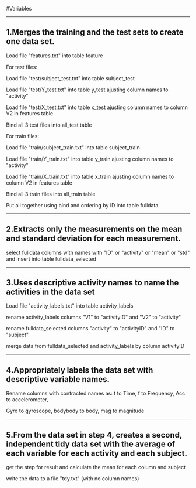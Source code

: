 #Variables

---------------------------------------------------------------
1.Merges the training and the test sets to create one data set.
---------------------------------------------------------------

Load file "features.txt" into table feature 

For test files:

Load file "test/subject_test.txt" into table subject_test

Load file "test/Y_test.txt" into table y_test ajusting column names to "activity"

Load file "test/X_test.txt" into table x_test ajusting column names to column V2 in features table

Bind all 3 test files into all_test table

For train files:

Load file "train/subject_train.txt" into table subject_train

Load file "train/Y_train.txt" into table y_train ajusting column names to "activity"

Load file "train/X_train.txt" into table x_train ajusting column names to column V2 in features table

Bind all 3 train files into all_train table

Put all together using bind and ordering by ID into table fulldata

---------------------------------------------------------------
 2.Extracts only the measurements on the mean and standard deviation for each measurement. 
---------------------------------------------------------------

select fulldata columns with names with "ID" or "activity" or "mean" or "std" and insert into table fulldata_selected

---------------------------------------------------------------
 3.Uses descriptive activity names to name the activities in the data set
---------------------------------------------------------------

Load file "activity_labels.txt" into table activity_labels

rename activity_labels columns "V1" to "activityID" and "V2" to "activity"

rename fulldata_selected columns "activity" to "activityID" and "ID" to "subject"

merge data from fulldata_selected and activity_labels by column activityID

---------------------------------------------------------------
 4.Appropriately labels the data set with descriptive variable names. 
---------------------------------------------------------------

Rename columns with contracted names as: t to Time, f to Frequency, Acc to accelerometer, 

Gyro to gyroscope, bodybody to body, mag to magnitude

---------------------------------------------------------------
 5.From the data set in step 4, creates a second, independent tidy data set with the average of each variable for each activity and each subject.
---------------------------------------------------------------

get the step for result and calculate the mean for each column and subject

write the data to a file "tdy.txt" (with no column names)


